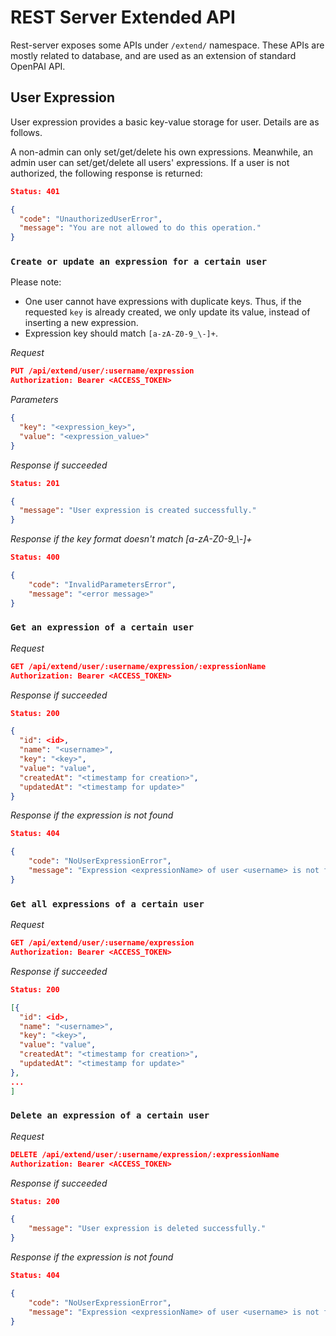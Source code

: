 # REST Server Extended API

Rest-server exposes some APIs under `/extend/` namespace. These APIs are mostly related to database, and are used as an extension of standard OpenPAI API.

## User Expression

User expression provides a basic key-value storage for user. Details are as follows.

A non-admin can only set/get/delete his own expressions. Meanwhile, an admin user can set/get/delete all users' expressions. If a user is not authorized, the following response is returned:

```json
Status: 401

{
  "code": "UnauthorizedUserError",
  "message": "You are not allowed to do this operation."
}
```

### `Create or update an expression for a certain user`


Please note:
  - One user cannot have expressions with duplicate keys. Thus, if the requested `key` is already created, we only update its value, instead of inserting a new expression.
  - Expression key should match `[a-zA-Z0-9_\-]+`.

*Request*

```json
PUT /api/extend/user/:username/expression
Authorization: Bearer <ACCESS_TOKEN>
```

*Parameters*

```json
{
  "key": "<expression_key>",
  "value": "<expression_value>"
}
```


*Response if succeeded*

```json
Status: 201

{
  "message": "User expression is created successfully."
}
```

*Response if the key format doesn't match [a-zA-Z0-9_\\\-]+*

```json
Status: 400

{
    "code": "InvalidParametersError",
    "message": "<error message>"
}
```

### `Get an expression of a certain user`

*Request*

```json
GET /api/extend/user/:username/expression/:expressionName
Authorization: Bearer <ACCESS_TOKEN>
```

*Response if succeeded*

```json
Status: 200

{
  "id": <id>,
  "name": "<username>",
  "key": "<key>",
  "value": "value",
  "createdAt": "<timestamp for creation>",
  "updatedAt": "<timestamp for update>"
}
```

*Response if the expression is not found*

```json
Status: 404

{
    "code": "NoUserExpressionError",
    "message": "Expression <expressionName> of user <username> is not found."
}
```


### `Get all expressions of a certain user`

*Request*

```json
GET /api/extend/user/:username/expression
Authorization: Bearer <ACCESS_TOKEN>
```

*Response if succeeded*

```json
Status: 200

[{
  "id": <id>,
  "name": "<username>",
  "key": "<key>",
  "value": "value",
  "createdAt": "<timestamp for creation>",
  "updatedAt": "<timestamp for update>"
},
...
]
```


### `Delete an expression of a certain user`

*Request*

```json
DELETE /api/extend/user/:username/expression/:expressionName
Authorization: Bearer <ACCESS_TOKEN>
```

*Response if succeeded*

```json
Status: 200

{
    "message": "User expression is deleted successfully."
}
```

*Response if the expression is not found*

```json
Status: 404

{
    "code": "NoUserExpressionError",
    "message": "Expression <expressionName> of user <username> is not found."
}
```
